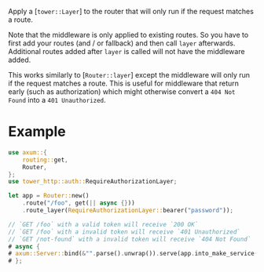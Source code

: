 Apply a [`tower::Layer`] to the router that will only run if the request matches
a route.

Note that the middleware is only applied to existing routes. So you have to
first add your routes (and / or fallback) and then call `layer` afterwards. Additional
routes added after `layer` is called will not have the middleware added.

This works similarly to [`Router::layer`] except the middleware will only run if
the request matches a route. This is useful for middleware that return early
(such as authorization) which might otherwise convert a `404 Not Found` into a
`401 Unauthorized`.

# Example

```rust
use axum::{
    routing::get,
    Router,
};
use tower_http::auth::RequireAuthorizationLayer;

let app = Router::new()
    .route("/foo", get(|| async {}))
    .route_layer(RequireAuthorizationLayer::bearer("password"));

// `GET /foo` with a valid token will receive `200 OK`
// `GET /foo` with a invalid token will receive `401 Unauthorized`
// `GET /not-found` with a invalid token will receive `404 Not Found`
# async {
# axum::Server::bind(&"".parse().unwrap()).serve(app.into_make_service()).await.unwrap();
# };
```
